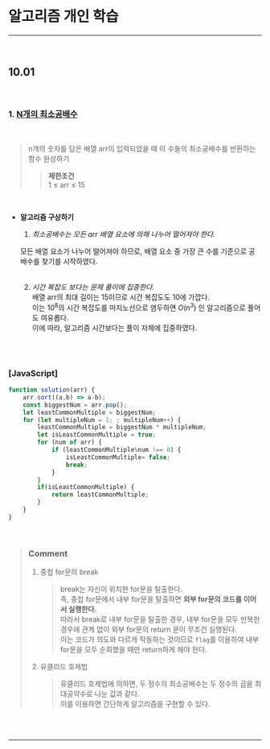 # 알고리즘 개인 학습

---

<br>

## 10.01

<br>

### 1. [**N개의 최소공배수**](https://school.programmers.co.kr/learn/courses/30/lessons/12953)

<br>

> n개의 숫자를 담은 배열 arr이 입력되었을 때 이 수들의 최소공배수를 반환하는 함수 완성하기
>
> > **제한조건**  
> > 1 ≤ arr ≤ 15

<br>

- **알고리즘 구상하기**

  1. _최소공배수는 모든 arr 배열 요소에 의해 나누어 떨어져야 한다._

  모든 배열 요소가 나누어 떨어져야 하므로, 배열 요소 중 가장 큰 수를 기준으로 공배수를 찾기를 시작하였다.

    <br>

  2. _시간 복잡도 보다는 문제 풀이에 집중한다._  
     배열 arr의 최대 길이는 15이므로 시간 복잡도도 $10$에 가깝다.  
     이는 $10^8$의 시간 복잡도를 마지노선으로 염두하면 $O(n^3)$ 인 알고리즘으로 풀어도 여유롭다.  
     이에 따라, 알고리즘 시간보다는 풀이 자체에 집중하였다.

    <br>

<br>

### [JavaScript]

```JavaScript
function solution(arr) {
    arr.sort((a,b) => a-b);
    const biggestNum = arr.pop();
    let leastCommonMultiple = biggestNum;
    for (let multipleNum = 1; ; multipleNum++) {
        leastCommonMultiple = biggestNum * multipleNum;
        let isLeastCommonMultiple = true;
        for (num of arr) {
            if (leastCommonMultiple%num !== 0) {
                isLeastCommonMultiple= false;
                break;
            }
        }
        if(isLeastCommonMultiple) {
            return leastCommonMultiple;
        }
    }
}
```

<br>

> ### **Comment**
>
> 1. 중첩 for문의 break
>
>    > break는 자신이 위치한 for문을 탈출한다.  
>    > 즉, 중첩 for문에서 내부 for문을 탈출하면 **외부 for문의 코드를 이어서 실행한다.**  
>    > 따라서 break로 내부 for문을 탈출한 경우, 내부 for문을 모두 반복한 경우에 관계 없이 외부 for문의 return 문이 무조건 실행된다.  
>    > 이는 코드가 의도와 다르게 작동하는 것이므로 `flag`를 이용하여 내부 for문을 모두 순회했을 때만 return하게 해야 한다.
>
> 2. 유클리드 호제법
>    > 유클리드 호제법에 의하면, 두 정수의 최소공배수는 두 정수의 곱을 최대공약수로 나눈 값과 같다.  
>    > 이를 이용하면 간단하게 알고리즘을 구현할 수 있다.

<br>
<br>

---
